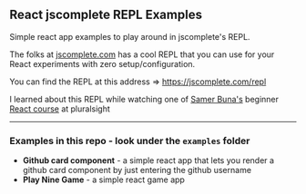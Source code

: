 ## React jscomplete REPL Examples

Simple react app examples to play around in jscomplete's REPL.

The folks at [jscomplete.com](https://jscomplete.com/) has a cool REPL that you can use for your React experiments with zero setup/configuration.

You can find the REPL at this address => https://jscomplete.com/repl

I learned about this REPL while watching one of [Samer Buna's](https://twitter.com/samerbuna) beginner [React course](https://app.pluralsight.com/library/courses/react-js-getting-started/table-of-contents) at pluralsight

---
### Examples in this repo - look under the `examples` folder

- **Github card component** - a simple react app that lets you render a github card component by just entering the github username
- **Play Nine Game** - a simple react game app
